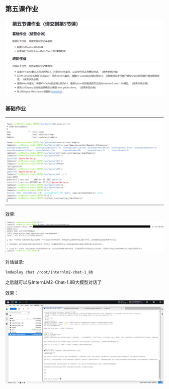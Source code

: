 ## 第五课作业

![img.png](../images/05_deploy_hw.png)

### 基础作业

---

![img_1.png](../images/05_hw_01.png)

效果:

![img_1.png](../images/05_hw_02.png)


对话目录:


`lmdeploy chat /root/internlm2-chat-1_8b`

之后就可以与InternLM2-Chat-1.8B大模型对话了

效果：

![img_1.png](../images/05_hw_03.png)